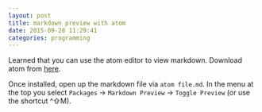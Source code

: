 ```yaml
---
layout: post
title: markdown preview with atom
date: 2015-09-28 11:29:41
categories: programming
---
```

Learned that you can use the atom editor to view markdown. Download atom from [here](http://atom.io/).

Once installed, open up the markdown file via `atom file.md`. In the menu at the top you select `Packages` -> `Markdown Preview` -> `Toggle Preview` (or use the shortcut ^⇧M).
